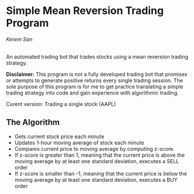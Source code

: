 # Simple Mean Reversion Trading Program

*Kerem San* 
<br/><br/>

An automated trading bot that trades stocks using a mean reversion trading strategy.

**Disclaimer:** This program is not a fully developed trading bot that 
promises or attempts to generate positive returns every single trading 
session. The sole purpose of this program is for me to get practice 
translating a simple trading strategy into code and gain experience 
with algorithmic trading.

Curent version: Trading a single stock (AAPL)

## The Algorithm

- Gets current stock price each minute
- Updates 1-hour moving average of stock each minute
- Compares current price to moving average by computing z-score.
- If z-score is greater than 1, meaning that the current price is above
  the moving average by at least one standard deviation, executes a SELL order
- If z-score is smaller than -1, meaning that the current price is below
  the moving average by at least one standard deviation, executes a BUY order